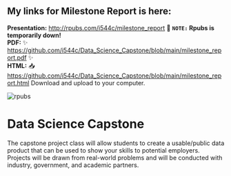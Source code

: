 ## My links for Milestone Report is here:
**Presentation:** <http://rpubs.com/i544c/milestone_report> 🚧 **`NOTE:` Rpubs is temporarily down!**  
**PDF:** ✨ <https://github.com/i544c/Data_Science_Capstone/blob/main/milestone_report.pdf> ✨  
**HTML:** 📥 <https://github.com/i544c/Data_Science_Capstone/blob/main/milestone_report.html> Download and upload to your computer.

![rpubs](https://github.com/i544c/Data_Science_Capstone/assets/104391905/16827c14-653c-45ad-9918-031d091252c0)



# Data Science Capstone
The capstone project class will allow students to create a usable/public data product that can be used to show your skills to potential employers. Projects will be drawn from real-world problems and will be conducted with industry, government, and academic partners.
